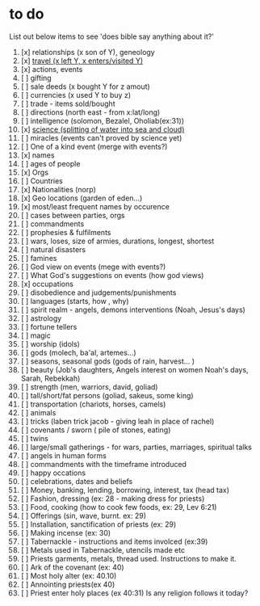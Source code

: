 # to do

List out below items to see 'does bible say anything about it?'

1. [x] relationships (x son of Y), geneology
2. [x] [travel (x left Y, x enters/visited Y)][2]
3. [x] actions, events
4. [ ] gifting
5. [ ] sale deeds (x bought Y for z amout)
6. [ ] currencies (x used Y to buy z)
7. [ ] trade - items sold/bought
8. [ ] directions (north east - from x:lat/long)
9. [ ] intelligence (solomon, Bezalel, Oholiab(ex:31))
10. [x] [science (splitting of water into sea and cloud)][10]
11. [ ] miracles (events can't proved by science yet)
12. [ ] One of a kind event (merge with events?)
13. [x] names
14. [ ] ages of people
15. [x] Orgs
16. [ ] Countries
17. [x] Nationalities (norp)
18. [x] Geo locations (garden of eden...)
19. [x] most/least frequent names by occurence
20. [ ] cases between parties, orgs
21. [ ] commandments
22. [ ] prophesies & fulfilments
23. [ ] wars, loses, size of armies, durations, longest, shortest
24. [ ] natural disasters
25. [ ] famines
26. [ ] God view on events (mege with events?)
27. [ ] What God's suggestions on events (how god views)
28. [x] occupations
29. [ ] disobedience and judgements/punishments
30. [ ] languages (starts, how , why)
31. [ ] spirit realm - angels, demons interventions (Noah, Jesus's days)
32. [ ] astrology
33. [ ] fortune tellers
34. [ ] magic
35. [ ] worship (idols)
36. [ ] gods (molech, ba'al, artemes...)
37. [ ] seasons, seasonal gods (gods of rain, harvest... )
38. [ ] beauty (Job's daughters, Angels interest on women Noah's days, Sarah, Rebekkah)
39. [ ] strength (men, warriors, david, goliad)
40. [ ] tall/short/fat persons (goliad, sakeus, some king)
41. [ ] transportation (chariots, horses, camels)
42. [ ] animals
43. [ ] tricks (laben trick jacob - giving leah in place of rachel)
44. [ ] covenants / sworn ( pile of stones, eating)
45. [ ] twins
46. [ ] large/small gatherings - for wars, parties, marriages, spiritual talks
47. [ ] angels in human forms
48. [ ] commandments with the timeframe introduced
49. [ ] happy occations
50. [ ] celebrations, dates and beliefs
51. [ ] Money, banking, lending, borrowing, interest, tax (head tax)
52. [ ] Fashion, dressing (ex: 28 - making dress for priests)
53. [ ] Food, cooking (how to cook few foods, ex: 29, Lev 6:21)
54. [ ] Offerings (sin, wave, burnt. ex: 29)
55. [ ] Installation, sanctification of priests (ex: 29)
56. [ ] Making incense (ex: 30)
57. [ ] Tabernackle - instructions and items involced (ex:39)
58. [ ] Metals used in Tabernackle, utencils made etc
59. [ ] Priests garments, metals, thread used. Instructions to make it.
60. [ ] Ark of the covenant (ex: 40)
61. [ ] Most holy alter (ex: 40.10)
62. [ ] Annointing priests(ex 40)
63. [ ] Priest enter holy places (ex 40:31) Is any religion follows it today?

[10]: https://gitea.robert.net/genesisInc/bible-analysis/releases/tag/science-facts
[2]: https://gitea.robert.net/genesisInc/bible-analysis/releases/tag/travel-with-map
